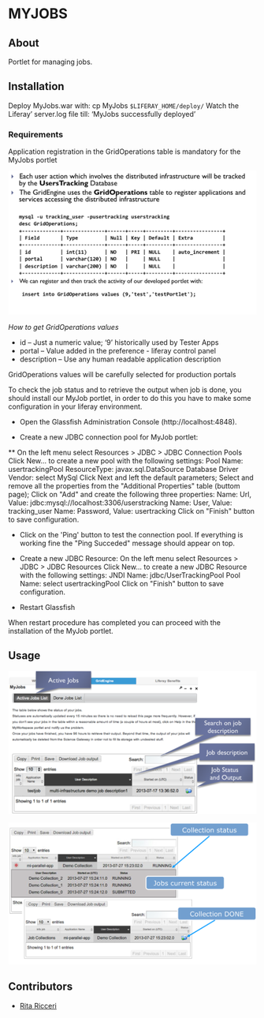 # MYJOBS

## About

Portlet for managing jobs. 

## Installation

Deploy MyJobs.war  with: cp MyJobs `$LIFERAY_HOME/deploy/`
Watch the Liferay’ server.log file till: ‘MyJobs successfully deployed’ 

### Requirements
Application registration in the GridOperations table is mandatory for the MyJobs portlet

![GridOperations Table](figures/figura2.png) 

*How to get GridOperations values*

* id – Just a numeric value; ‘9’ historically used by Tester Apps
* portal – Value added in the preference - liferay control panel
* description –  Use any human readable application description

GridOperations values will be carefully selected for production portals

To check the job status and to retrieve the output when job is done, you should install our MyJob portlet, in order to do this you have to make some configuration in your liferay environment. 

* Open the Glassfish Administration Console (http://localhost:4848).

* Create a new JDBC connection pool for MyJob portlet:

** On the left menu select Resources > JDBC > JDBC Connection Pools
	Click New... to create a new pool with the following settings:
	Pool Name: usertrackingPool
	ResourceType: javax.sql.DataSource
	Database Driver Vendor: select MySql
	Click Next and left the default parameters;
	Select and remove all the properties from the "Additional Properties" table (buttom page);
	Click on "Add" and create the following three properties:
	Name: Url, Value: jdbc:mysql://localhost:3306/userstracking
	Name: User, Value: tracking_user
	Name: Password, Value: usertracking
	Click on "Finish" button to save configuration.

* Click on the 'Ping' button to test the connection pool. If everything is working fine the "Ping Succeded" message should appear on top.

* Create a new JDBC Resource:
	On the left menu select Resources > JDBC > JDBC Resources
	Click New... to create a new JDBC Resource with the following settings:
	JNDI Name: jdbc/UserTrackingPool
	Pool Name: select usertrackingPool
	Click on "Finish" button to save configuration.

* Restart Glassfish

When restart procedure has completed you can proceed with the installation of the MyJob portlet.



## Usage

![Job Status](figures/figura1.png)

![Job Special](figures/figura3.png)

## Contributors

* [Rita Ricceri](mailto:rita.ricceri@ct.infn.it)

